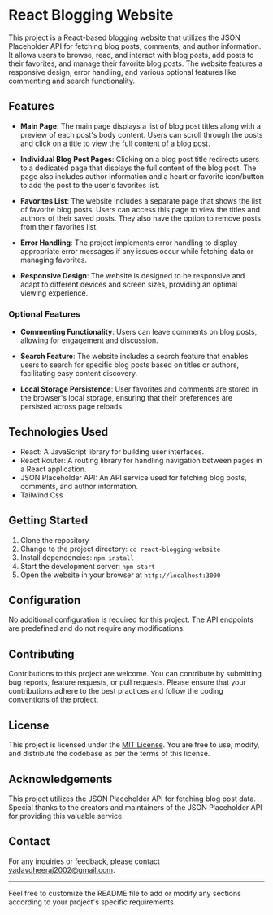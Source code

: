 # React Blogging Website

This project is a React-based blogging website that utilizes the JSON Placeholder API for fetching blog posts, comments, and author information. It allows users to browse, read, and interact with blog posts, add posts to their favorites, and manage their favorite blog posts. The website features a responsive design, error handling, and various optional features like commenting and search functionality.

## Features

- **Main Page**: The main page displays a list of blog post titles along with a preview of each post's body content. Users can scroll through the posts and click on a title to view the full content of a blog post.

- **Individual Blog Post Pages**: Clicking on a blog post title redirects users to a dedicated page that displays the full content of the blog post. The page also includes author information and a heart or favorite icon/button to add the post to the user's favorites list.

- **Favorites List**: The website includes a separate page that shows the list of favorite blog posts. Users can access this page to view the titles and authors of their saved posts. They also have the option to remove posts from their favorites list.

- **Error Handling**: The project implements error handling to display appropriate error messages if any issues occur while fetching data or managing favorites.

- **Responsive Design**: The website is designed to be responsive and adapt to different devices and screen sizes, providing an optimal viewing experience.

### Optional Features

- **Commenting Functionality**: Users can leave comments on blog posts, allowing for engagement and discussion.

- **Search Feature**: The website includes a search feature that enables users to search for specific blog posts based on titles or authors, facilitating easy content discovery.

- **Local Storage Persistence**: User favorites and comments are stored in the browser's local storage, ensuring that their preferences are persisted across page reloads.

## Technologies Used

- React: A JavaScript library for building user interfaces.
- React Router: A routing library for handling navigation between pages in a React application.
- JSON Placeholder API: An API service used for fetching blog posts, comments, and author information.
- Tailwind Css
  
## Getting Started

1. Clone the repository
2. Change to the project directory: `cd react-blogging-website`
3. Install dependencies: `npm install`
4. Start the development server: `npm start`
5. Open the website in your browser at `http://localhost:3000`

## Configuration

No additional configuration is required for this project. The API endpoints are predefined and do not require any modifications.

## Contributing

Contributions to this project are welcome. You can contribute by submitting bug reports, feature requests, or pull requests. Please ensure that your contributions adhere to the best practices and follow the coding conventions of the project.

## License

This project is licensed under the [MIT License](https://opensource.org/licenses/MIT). You are free to use, modify, and distribute the codebase as per the terms of this license.

## Acknowledgements

This project utilizes the JSON Placeholder API for fetching blog post data. Special thanks to the creators and maintainers of the JSON Placeholder API for providing this valuable service.

## Contact

For any inquiries or feedback, please contact [yadavdheeraj2002@gmail.com](mailto:yadavdheeraj2002@gmail.com).

---

Feel free to customize the README file to add or modify any sections according to your project's specific requirements.
